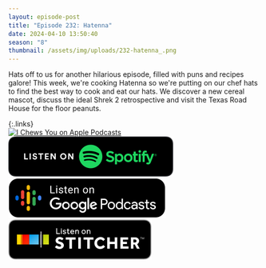 ```yaml
---
layout: episode-post
title: "Episode 232: Hatenna"
date: 2024-04-10 13:50:40
season: "8"
thumbnail: /assets/img/uploads/232-hatenna_.png
---
```

Hats off to us for another hilarious episode, filled with puns and recipes galore! This week, we're cooking Hatenna so we're putting on our chef hats to find the best way to cook and eat our hats. We discover a new cereal mascot, discuss the ideal Shrek 2 retrospective and visit the Texas Road House for the floor peanuts.

{:.links}  
[![I Chews You on Apple Podcasts](https://linkmaker.itunes.apple.com/en-us/badge-lrg.svg?releaseDate=2019-04-16T00:00:00Z&kind=podcast&bubble=podcasts)](https://podcasts.apple.com/us/podcast/232-hatenna/id1455409177?i=1000652000026)  [![I Chews You on Spotify](/assets/img/uploads/spotify-badge-button.svg)](https://open.spotify.com/episode/11htHRQSdgcNNk9T1PigMA?si=ZzHOXBRHRi2oQcI0QirKzQ)  [![I Chews You on Google Podcasts](/assets/img/uploads/google-podcasts-badge-button.svg)](undefined)  [![I Chews You on Stitcher](/assets/img/uploads/stitcher-badge-button.svg)](undefined)